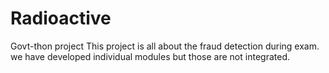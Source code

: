 # Radioactive
Govt-thon project
This project is all about the fraud detection during exam.
we have developed individual modules but those are not integrated.
